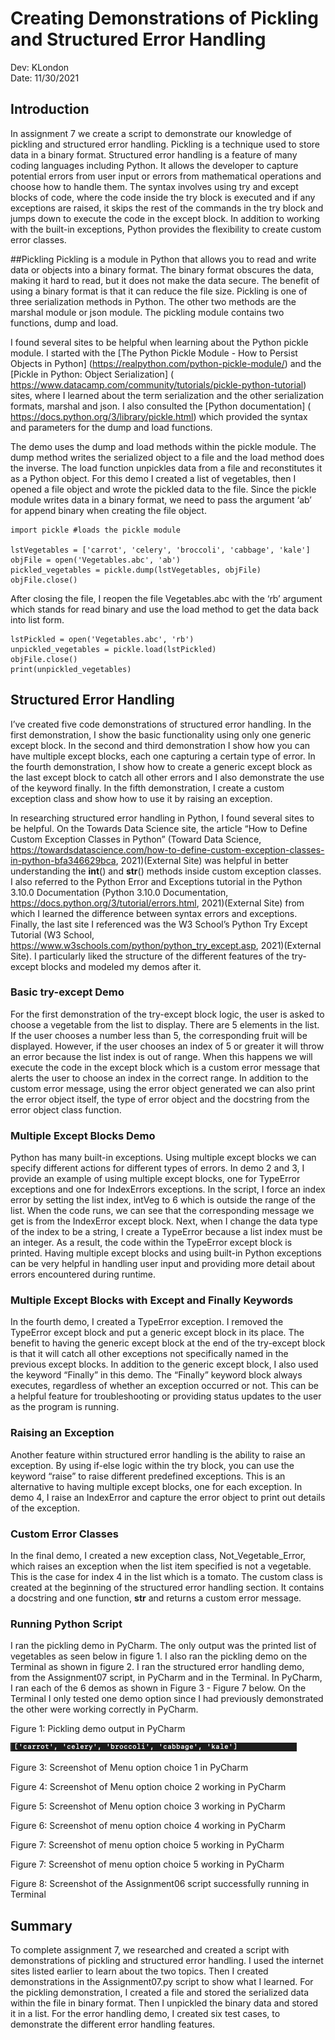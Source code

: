 # Creating Demonstrations of Pickling and Structured Error Handling 
Dev: KLondon
<br>
Date: 11/30/2021

## Introduction
In assignment 7 we create a script to demonstrate our knowledge of pickling and structured error handling.  Pickling is a technique used to store data in a binary format.  Structured error handling is a feature of many coding languages including Python.  It allows the developer to capture potential errors from user input or errors from mathematical operations and choose how to handle them. The syntax involves using try and except blocks of code, where the code inside the try block is executed and if any exceptions are raised, it skips the rest of the commands in the try block and jumps down to execute the code in the except block.  In addition to working with the built-in exceptions, Python provides the flexibility to create custom error classes. 

##Pickling
Pickling is a module in Python that allows you to read and write data or objects into a binary format.  The binary format obscures the data, making it hard to read, but it does not make the data secure.  The benefit of using a binary format is that it can reduce the file size.  Pickling is one of three serialization methods in Python.  The other two methods are the marshal module or json module.  The pickling module contains two functions, dump and load. 

I found several sites to be helpful when learning about the Python pickle module.  I started with the [The Python Pickle Module - How to Persist Objects in Python] (https://realpython.com/python-pickle-module/) and the [Pickle in Python: Object Serialization] ( https://www.datacamp.com/community/tutorials/pickle-python-tutorial) sites, where I learned about the term serialization and the other serialization formats, marshal and json.  I also consulted the [Python documentation] ( https://docs.python.org/3/library/pickle.html) which provided the syntax and parameters for the dump and load functions.

The demo uses the dump and load methods within the pickle module.  The dump method writes the serialized object to a file and the load method does the inverse.  The load function unpickles data from a file and reconstitutes it as a Python object.  For this demo I created a list of vegetables, then I opened a file object and wrote the pickled data to the file.  Since the pickle module writes data in a binary format, we need to pass the argument ‘ab’ for append binary when creating the file object.  
```
import pickle #loads the pickle module

lstVegetables = ['carrot', 'celery', 'broccoli', 'cabbage', 'kale']
objFile = open('Vegetables.abc', 'ab')
pickled_vegetables = pickle.dump(lstVegetables, objFile)
objFile.close()
```
After closing the file, I reopen the file Vegetables.abc with the ‘rb’ argument which stands for read binary and use the load method to get the data back into list form.
```
lstPickled = open('Vegetables.abc', 'rb')
unpickled_vegetables = pickle.load(lstPickled)
objFile.close()
print(unpickled_vegetables)
```
## Structured Error Handling
I’ve created five code demonstrations of structured error handling.  In the first demonstration, I show the basic functionality using only one generic except block.  In the second and third demonstration I show how you can have multiple except blocks, each one capturing a certain type of error.  In the fourth demonstration, I show how to create a generic except block as the last except block to catch all other errors and I also demonstrate the use of the keyword finally.  In the fifth demonstration, I create a custom exception class and show how to use it by raising an exception.  

In researching structured error handling in Python, I found several sites to be helpful.  On the Towards Data Science site, the article “How to Define Custom Exception Classes in Python” (Toward Data Science, https://towardsdatascience.com/how-to-define-custom-exception-classes-in-python-bfa346629bca, 2021)(External Site) was helpful in better understanding the __int__() and __str__() methods inside custom exception classes.  I also referred to the Python Error and Exceptions tutorial in the Python 3.10.0 Documentation (Python 3.10.0 Documentation, https://docs.python.org/3/tutorial/errors.html, 2021)(External Site) from which I learned the difference between syntax errors and exceptions.  Finally, the last site I referenced was the W3 School’s Python Try Except Tutorial (W3 School, https://www.w3schools.com/python/python_try_except.asp, 2021)(External Site).  I particularly liked the structure of the different features of the try-except blocks and modeled my demos after it.

### Basic try-except Demo
For the first demonstration of the try-except block logic, the user is asked to choose a vegetable from the list to display.  There are 5 elements in the list.  If the user chooses a number less than 5, the corresponding fruit will be displayed.  However, if the user chooses an index of 5 or greater it will throw an error because the list index is out of range.  When this happens we will execute the code in the except block which is a custom error message that alerts the user to choose an index in the correct range.  In addition to the custom error message, using the error object generated we can also print the error object itself, the type of error object and the docstring from the error object class function.

### Multiple Except Blocks Demo
Python has many built-in exceptions. Using multiple except blocks we can specify different actions for different types of errors.  In demo 2 and 3, I provide an example of using multiple except blocks, one for TypeError exceptions and one for IndexErrors exceptions.  In the script, I force an index error by setting the list index, intVeg to 6 which is outside the range of the list.  When the code runs, we can see that the corresponding message we get is from the IndexError except block.  Next, when I change the data type of the index to be a string, I create a TypeError because a list index must be an integer.  As a result, the code within the TypeError except block is printed.  Having multiple except blocks and using built-in Python exceptions can be very helpful in handling user input and providing more detail about errors encountered during runtime. 

### Multiple Except Blocks with Except and Finally Keywords
In the fourth demo, I created a TypeError exception.  I removed the TypeError except block and put a generic except block in its place. The benefit to having the generic except block at the end of the try-except block is that it will catch all other exceptions not specifically named in the previous except blocks.  In addition to the generic except block, I also used the keyword “Finally” in this demo. The “Finally” keyword block always executes, regardless of whether an exception occurred or not. This can be a helpful feature for troubleshooting or providing status updates to the user as the program is running.

### Raising an Exception
Another feature within structured error handling is the ability to raise an exception.  By using if-else logic within the try block, you can use the keyword “raise” to raise different predefined exceptions.  This is an alternative to having multiple except blocks, one for each exception. In demo 4, I raise an IndexError and capture the error object to print out details of the exception.

### Custom Error Classes
In the final demo, I created a new exception class, Not_Vegetable_Error, which raises an exception when the list item specified is not a vegetable. This is the case for index 4 in the list which is a tomato.  The custom class is created at the beginning of the structured error handling section.  It contains a docstring and one function, __str__ and returns a custom error message.
 
### Running Python Script
I ran the pickling demo in PyCharm.  The only output was the printed list of vegetables as seen below in figure 1.  I also ran the pickling demo on the Terminal as shown in figure 2.  I ran the structured error handling demo, from the Assignment07 script, in PyCharm and in the Terminal.  In PyCharm, I ran each of the 6 demos as shown in Figure 3 - Figure 7 below.  On the Terminal I only tested one demo option since I had previously demonstrated the other were working correctly in PyCharm.



Figure 1: Pickling demo output in PyCharm

![Figure 2](https://github.com/KatieLondon/IntroToProg-Python-Mod07/blob/main/docs/Screen%20Shot%202021-11-30%20at%201.32.02%20PM.png?raw=true)

Figure 3: Screenshot of Menu option choice 1 in PyCharm


Figure 4: Screenshot of Menu option choice 2 working in PyCharm


Figure 5: Screenshot of Menu option choice 3 working in PyCharm

Figure 6: Screenshot of menu option choice 4 working in PyCharm

Figure 7: Screenshot of menu option choice 5 working in PyCharm

Figure 7: Screenshot of menu option choice 5 working in PyCharm

Figure 8: Screenshot of the Assignment06 script successfully running in Terminal
## Summary
To complete assignment 7, we researched and created a script with demonstrations of pickling and structured error handling.  I used the internet sites listed earlier to learn about the two topics.  Then I created demonstrations in the Assignment07.py script to show what I learned.  For the pickling demonstration, I created a file and stored the serialized data within the file in binary format.  Then I unpickled the binary data and stored it in a list.  For the error handling demo, I created six test cases, to demonstrate the different error handling features.


